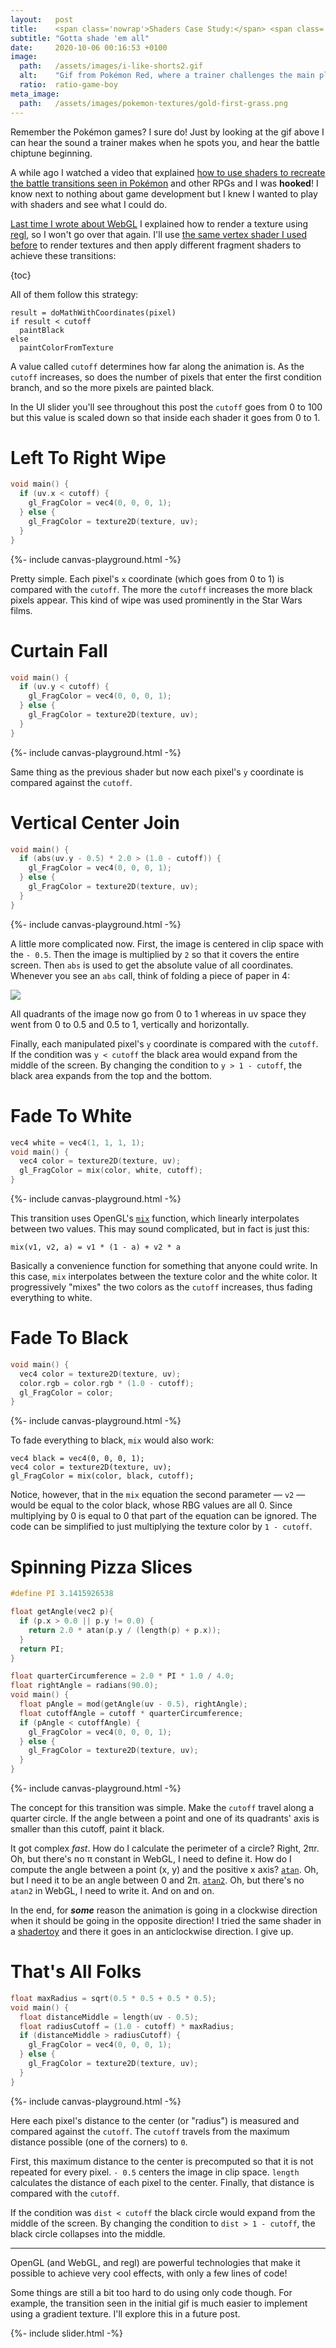 ```yaml
---
layout:   post
title:    <span class='nowrap'>Shaders Case Study:</span> <span class='nowrap'>Pokémon Battle Transitions</span>
subtitle: "Gotta shade 'em all"
date:     2020-10-06 00:16:53 +0100
image:
  path:   /assets/images/i-like-shorts2.gif
  alt:    "Gif from Pokémon Red, where a trainer challenges the main player and says 'I like shorts'."
  ratio:  ratio-game-boy
meta_image:
  path:   /assets/images/pokemon-textures/gold-first-grass.png
---
```


Remember the Pokémon games? I sure do! Just by looking at the gif above I can hear the sound a trainer makes when he spots you, and hear the battle chiptune beginning.

A while ago I watched a video that explained [how to use shaders to recreate the battle transitions seen in Pokémon] and other RPGs and I was **hooked**! I know next to nothing about game development but I knew I wanted to play with shaders and see what I could do.

[Last time I wrote about WebGL] I explained how to render a texture using [regl], so I won't go over that again. I'll use [the same vertex shader I used before] to render textures and then apply different fragment shaders to achieve these transitions:

{toc}

All of them follow this strategy:

```
result = doMathWithCoordinates(pixel)
if result < cutoff
  paintBlack
else
  paintColorFromTexture
```

A value called `cutoff` determines how far along the animation is.
As the `cutoff` increases, so does the number of pixels that enter the first condition branch, and so the more pixels are painted black.

In the UI slider you'll see throughout this post the `cutoff` goes from 0 to 100 but this value is scaled down so that inside each shader it goes from 0 to 1.

<div class="scene" data-texture-src="/assets/images/pokemon-textures/red-trainer.png" markdown="1">

# Left To Right Wipe

```cpp
void main() {
  if (uv.x < cutoff) {
    gl_FragColor = vec4(0, 0, 0, 1);
  } else {
    gl_FragColor = texture2D(texture, uv);
  }
}
```

<div>{%- include canvas-playground.html -%}</div>

Pretty simple. Each pixel's `x` coordinate (which goes from 0 to 1) is compared with the `cutoff`. The more the `cutoff` increases the more black pixels appear.
This kind of wipe was used prominently in the Star Wars films.
</div>

<div class="scene" data-texture-src="/assets/images/pokemon-textures/yellow-pikachu.png" markdown="1">

# Curtain Fall

```cpp
void main() {
  if (uv.y < cutoff) {
    gl_FragColor = vec4(0, 0, 0, 1);
  } else {
    gl_FragColor = texture2D(texture, uv);
  }
}
```

<div>{%- include canvas-playground.html -%}</div>

Same thing as the previous shader but now each pixel's `y` coordinate is compared against the `cutoff`.
</div>

<div class="scene" data-texture-src="/assets/images/pokemon-textures/gold-bug-catching-grass.png" markdown="1">

# Vertical Center Join

```cpp
void main() {
  if (abs(uv.y - 0.5) * 2.0 > (1.0 - cutoff)) {
    gl_FragColor = vec4(0, 0, 0, 1);
  } else {
    gl_FragColor = texture2D(texture, uv);
  }
}
```

<div>{%- include canvas-playground.html -%}</div>

A little more complicated now. First, the image is centered in clip space with the `- 0.5`. Then the image is multiplied by `2` so that it covers the entire screen. Then `abs` is used to get the absolute value of all coordinates. Whenever you see an `abs` call, think of folding a piece of paper in 4:

<img src="/assets/images/folding-paper-in-4.png" />

All quadrants of the image now go from 0 to 1 whereas in uv space they went from 0 to 0.5 and 0.5 to 1, vertically and horizontally.

Finally, each manipulated pixel's `y` coordinate is compared with the `cutoff`. If the condition was `y < cutoff` the black area would expand from the middle of the screen. By changing the condition to `y > 1 - cutoff`, the black area expands from the top and the bottom.
</div>

<div class="scene" data-texture-src="/assets/images/pokemon-textures/gold-gyarados.png" markdown="1">

# Fade To White

```cpp
vec4 white = vec4(1, 1, 1, 1);
void main() {
  vec4 color = texture2D(texture, uv);
  gl_FragColor = mix(color, white, cutoff);
}
```

<div>{%- include canvas-playground.html -%}</div>

This transition uses OpenGL's [`mix`] function, which linearly interpolates between two values. This may sound complicated, but in fact is just this:

```
mix(v1, v2, a) = v1 * (1 - a) + v2 * a
```

Basically a convenience function for something that anyone could write. In this case, `mix` interpolates between the texture color and the white color. It progressively "mixes" the two colors as the `cutoff` increases, thus fading everything to white.
</div>

<div class="scene" data-texture-src="/assets/images/pokemon-textures/gold-rival-cave.png" markdown="1">

# Fade To Black

```cpp
void main() {
  vec4 color = texture2D(texture, uv);
  color.rgb = color.rgb * (1.0 - cutoff);
  gl_FragColor = color;
}
```

<div>{%- include canvas-playground.html -%}</div>

To fade everything to black, `mix` would also work:

```
vec4 black = vec4(0, 0, 0, 1);
vec4 color = texture2D(texture, uv);
gl_FragColor = mix(color, black, cutoff);
```

Notice, however, that in the `mix` equation the second parameter — `v2` — would be equal to the color black, whose RBG values are all 0. Since multiplying by 0 is equal to 0 that part of the equation can be ignored. The code can be simplified to just multiplying the texture color by `1 - cutoff`.
</div>

<div class="scene" data-texture-src="/assets/images/pokemon-textures/crystal-elite5.png" markdown="1">

# Spinning Pizza Slices

```cpp
#define PI 3.1415926538

float getAngle(vec2 p){
  if (p.x > 0.0 || p.y != 0.0) {
    return 2.0 * atan(p.y / (length(p) + p.x));
  }
  return PI;
}

float quarterCircumference = 2.0 * PI * 1.0 / 4.0;
float rightAngle = radians(90.0);
void main() {
  float pAngle = mod(getAngle(uv - 0.5), rightAngle);
  float cutoffAngle = cutoff * quarterCircumference;
  if (pAngle < cutoffAngle) {
    gl_FragColor = vec4(0, 0, 0, 1);
  } else {
    gl_FragColor = texture2D(texture, uv);
  }
}
```

<div>{%- include canvas-playground.html -%}</div>

The concept for this transition was simple. Make the `cutoff` travel along a quarter circle. If the angle between a point and one of its quadrants' axis is smaller than this cutoff, paint it black.

It got complex _fast_. How do I calculate the perimeter of a circle? Right, 2πr. Oh, but there's no π constant in WebGL, I need to define it. How do I compute the angle between a point (x, y) and the positive x axis? [`atan`]. Oh, but I need it to be an angle between 0 and 2π. [`atan2`]. Oh, but there's no `atan2` in WebGL, I need to write it. And on and on.

In the end, for **_some_** reason the animation is going in a clockwise direction when it should be going in the opposite direction! I tried the same shader in a [shadertoy] and there it goes in an anticlockwise direction. I give up.
</div>

<div class="scene" data-texture-src="/assets/images/pokemon-textures/gold-ho-oh.png" markdown="1">

# That's All Folks

```cpp
float maxRadius = sqrt(0.5 * 0.5 + 0.5 * 0.5);
void main() {
  float distanceMiddle = length(uv - 0.5);
  float radiusCutoff = (1.0 - cutoff) * maxRadius;
  if (distanceMiddle > radiusCutoff) {
    gl_FragColor = vec4(0, 0, 0, 1);
  } else {
    gl_FragColor = texture2D(texture, uv);
  }
}
```

<div>{%- include canvas-playground.html -%}</div>

Here each pixel's distance to the center (or "radius") is measured and compared against the `cutoff`. The `cutoff` travels from the maximum distance possible (one of the corners) to `0`.

First, this maximum distance to the center is precomputed so that it is not repeated for every pixel. `- 0.5` centers the image in clip space. `length` calculates the distance of each pixel to the center. Finally, that distance is compared with the `cutoff`.

If the condition was `dist < cutoff` the black circle would expand from the middle of the screen. By changing the condition to `dist > 1 - cutoff`, the black circle collapses into the middle.
</div>

<hr />

OpenGL (and WebGL, and regl) are powerful technologies that make it possible to achieve very cool effects, with only a few lines of code!

Some things are still a bit too hard to do using only code though. For example, the transition seen in the initial gif is much easier to implement using a gradient texture. I'll explore this in a future post.

<script type="text/javascript" src="/assets/js/vendor/regl-2.0.1.min.js"></script>
{%- include slider.html -%}


[how to use shaders to recreate the battle transitions seen in Pokémon]: https://www.youtube.com/watch?v=LnAoD7hgDxw
[Last time I wrote about WebGL]: 2020-10-05-regl-rendering-a-texture.md
[regl]: https://regl.party/
[the same vertex shader I used before]: 2020-10-05-regl-rendering-a-texture.md#vertex-shader
[`mix`]: https://thebookofshaders.com/glossary/?search=mix
[`atan`]: https://en.wikipedia.org/wiki/Inverse_trigonometric_functions
[`atan2`]: https://en.wikipedia.org/wiki/Atan2
[shadertoy]: https://www.shadertoy.com/
